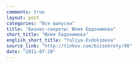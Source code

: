 ```yaml
---
comments: true
layout: post
categories: "Все выпуски"
title: "Бизнес-секреты: Юлия Евдокимова"
short_title: "Юлия Евдокимова"
english_short_title: "Yuliya-Evdokimova"
source_link: "http://tinkov.com/bizsekrety/98"
date: "2011-07-20"
---
```

